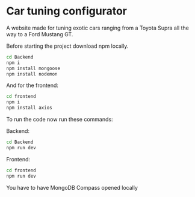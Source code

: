 # Car tuning configurator

A website made for tuning exotic cars ranging from a Toyota Supra all the way to a Ford Mustang GT.

Before starting the project download npm locally.
````Bash
cd Backend
npm i
npm install mongoose
npm install nodemon
````

And for the frontend:
````Bash
cd frontend
npm i
npm install axios
````

To run the code now run these commands:

Backend:
````Bash
cd Backend
npm run dev
````

Frontend:
````Bash
cd frontend
npm run dev
````

You have to have MongoDB Compass opened locally